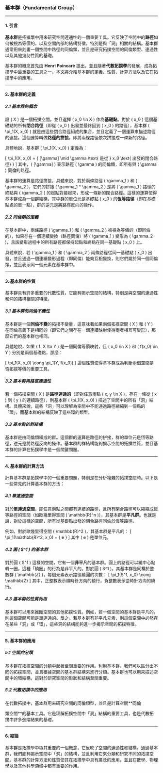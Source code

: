 ### 基本群（Fundamental Group）

---

#### 1. 引言

**基本群**是拓撲學中用來研究空間連通性的一個重要工具。它反映了空間中的**路徑**如何被視為等價的，以及空間內部的結構特徵，特別是與「洞」相關的結構。基本群通常用來刻畫一個空間中路徑的同倫類，並且是研究拓撲空間的同倫類型、連通性以及其他幾何性質的基礎。

基本群的概念首先由 **Henri Poincaré** 提出，並且隨著**代數拓撲學**的發展，成為拓撲學中最重要的工具之一。本文將介紹基本群的定義、性質、計算方法以及它在拓撲學中的應用。

---

#### 2. 基本群的定義

##### 2.1 基本群的概念

設 \( X \) 是一個拓撲空間，並且選擇 \( x_0 \in X \) 作為**基礎點**。對於 \( x_0 \) 這個基礎點的所有**閉合路徑**（即從 \( x_0 \) 出發並最終回到 \( x_0 \) 的路徑），基本群 \( \pi_1(X, x_0) \) 就是由這些閉合路徑組成的集合，並且定義了一個運算來描述路徑的連接。這個運算叫做**路徑的拼接**，即將兩條路徑依次拼接成一條新的路徑。

具體地說，基本群 \( \pi_1(X, x_0) \) 定義為：

\[
\pi_1(X, x_0) = \{ [\gamma] \mid \gamma \text{ 是從 } x_0 \text{ 出發的閉合路徑} \}
\]
其中，\( [\gamma] \) 表示路徑 \( \gamma \) 的同倫類，即所有與 \( \gamma \) 同倫的路徑。

基本群的運算是路徑拼接，具體來說，對於兩條路徑 \( \gamma_1 \) 和 \( \gamma_2 \)，它們的拼接 \( \gamma_1 * \gamma_2 \) 是將 \( \gamma_1 \) 路徑的終點與 \( \gamma_2 \) 的起點對接起來，形成一條新的閉合路徑。這樣的運算使得基本群成為一個群結構，其中群的單位元是基礎點 \( x_0 \) 的**恆等路徑**（即在基礎點處的單一點），群的逆元是將路徑反向的操作。

##### 2.2 同倫類的定義

在基本群中，兩條路徑 \( \gamma_1 \) 和 \( \gamma_2 \) 被視為等價的（即同倫的），如果存在一個連續變換（路徑同倫）將 \( \gamma_1 \) 變形為 \( \gamma_2 \)，且該變形過程中的所有路徑都保持起點和終點在同一基礎點 \( x_0 \) 上。

具體來說，若 \( \gamma_1 \) 和 \( \gamma_2 \) 兩條路徑從同一基礎點 \( x_0 \) 出發，並且通過一個連續變形過程（即同倫）能夠互相變換，則它們屬於同一個同倫類，並且表示同一個元素在基本群中。

---

#### 3. 基本群的性質

基本群具有許多重要的代數性質，它能夠揭示空間的結構，特別是與空間的連通性和洞的結構相關的特徵。

##### 3.1 基本群的同倫不變性

基本群是一個**同倫不變**的拓撲不變量，這意味著如果兩個拓撲空間 \( X \) 和 \( Y \) 在同倫意義下是相同的（即它們之間存在一個連續映射使得兩者相互可變形），那麼它們的基本群也相同。

具體地說，如果 \( f: X \to Y \) 是一個同倫等價映射，且 \( x_0 \in X \) 和 \( f(x_0) \in Y \) 分別是兩個基礎點，那麼：

\[
\pi_1(X, x_0) \cong \pi_1(Y, f(x_0))
\]
這個性質使得基本群成為判斷兩個空間是否拓撲等價的重要工具。

##### 3.2 基本群與路徑連通性

若一個拓撲空間 \( X \) 是**路徑連通的**（即對任意兩點 \( x, y \in X \)，存在一條從 \( x \) 到 \( y \) 的連續路徑），則基本群 \( \pi_1(X, x_0) \) 描述了空間中的所有「洞」結構。具體來說，這些「洞」可以理解為空間中不能通過路徑縮縮到一個點的「環」，而基本群的結構反映了這些環的類型。

##### 3.3 基本群的群結構

基本群是由同倫類組成的群。這個群的運算是路徑的拼接，群的單位元是恆等路徑，逆元是將路徑反向的操作。基本群的群結構能夠揭示空間的拓撲性質，並且基本群的計算在拓撲學中是一個關鍵問題。

---

#### 4. 基本群的計算方法

計算基本群是拓撲學中的一個重要問題，特別是在分析複雜的拓撲空間時。以下是一些常見的計算基本群的方法：

##### 4.1 單連通空間

對於**單連通空間**，即任意兩點之間都有連續的路徑，且所有閉合路徑可以縮縮成恆等路徑的空間（如歐幾里得空間 \( \mathbb{R}^n \)），其基本群是**平凡群**。也就是說，對於這樣的空間，所有從基礎點出發的閉合路徑同倫於恆等路徑。

例如，對於歐幾里得空間 \( \mathbb{R}^2 \)，其基本群是平凡的：
\[
\pi_1(\mathbb{R}^2, x_0) = \{ e \}
\]
其中 \( e \) 是單位元。

##### 4.2 圓 \( S^1 \) 的基本群

對於圓 \( S^1 \) 這樣的空間，它有一個**非平凡**的基本群。圓上的路徑可以繞中心點轉一圈，這種「繞圈」的行為是非平凡的。對於圓 \( S^1 \)，其基本群是同構於整數群 \( \mathbb{Z} \)，每個元素表示路徑繞圓的次數：
\[
\pi_1(S^1, x_0) \cong \mathbb{Z}
\]
其中，正整數表示順時針方向的繞行，負整數表示逆時針方向的繞行。

##### 4.3 基本群的性質利用

基本群可以用來推斷空間的其他拓撲性質。例如，若一個空間的基本群是平凡的，則這個空間可能是單連通的。反之，若基本群有非平凡元素，則這個空間中必然存在某些「洞」或「環」，這些洞的結構能夠進一步揭示空間的拓撲特徵。

---

#### 5. 基本群的應用

##### 5.1 空間的分類

基本群在拓撲空間的分類中起著至關重要的作用。利用基本群，我們可以區分出不同的拓撲空間，並且根據空間的基本群結構來進行分類。基本群也可以用來描述空間中的環結構，這對於研究空間的形狀和結構至關重要。

##### 5.2 代數拓撲中的應用

在代數拓撲中，基本群用來研究空間的同倫類型，並且是計算空間**同倫

類空間**的基本工具。它是理解拓撲空間中「洞」結構的重要工具，也是代數拓撲中許多進階結果的基礎。

---

#### 6. 結論

基本群是拓撲學中極其重要的一個概念，它反映了空間的連通性和結構。通過基本群，我們能夠揭示空間中「洞」的結構，並且利用它來分類和研究不同的拓撲空間。基本群的計算方法和性質使其在拓撲學中具有廣泛的應用，並且在數學、物理學以及其他科學領域中都有重要的作用。